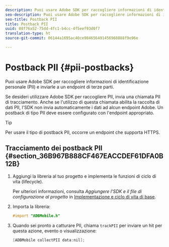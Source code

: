 ```yaml
---
description: Puoi usare Adobe SDK per raccogliere informazioni di identificazione personale (PII) e inviarle a un endpoint di terze parti.
seo-description: Puoi usare Adobe SDK per raccogliere informazioni di identificazione personale (PII) e inviarle a un endpoint di terze parti.
seo-title: Postback PII
title: Postback PII
uuid: 08f76a52-75dd-4fc1-b4cc-4f5eef93d0f7
translation-type: ht
source-git-commit: 06144a1695ac40ce984656491456968888f9e96e

---
```



# Postback PII {#pii-postbacks}

Puoi usare Adobe SDK per raccogliere informazioni di identificazione personale (PII) e inviarle a un endpoint di terze parti.

Se desideri utilizzare Adobe SDK per raccogliere PII, invia una chiamata PII di tracciamento. Anche se l'utilizzo di questa chiamata abilita la raccolta di dati PII, l'SDK non invia automaticamente i dati ad alcun endpoint Adobe. Un postback di tipo PII deve essere configurato con l'endpoint appropriato.

>[!TIP]
>
>Per usare il tipo di postback PII, occorre un endpoint che supporta HTTPS.

## Tracciamento dei postback PII {#section_36B967B888CF467EACCDEF61DFA0B12B}

1. Aggiungi la libreria al tuo progetto e implementa le funzioni di ciclo di vita (lifecycle).

   Per ulteriori informazioni, consulta *Aggiungere l’SDK e il file di configurazione al progetto* in [Implementazione e ciclo di vita di base](/help/ios/getting-started/dev-qs.md).
1. Importa la libreria:

   ```objective-c
   #import "ADBMobile.h"
   ```

1. Quando sei pronto a catturare PII, chiama `trackPII` per inviare un hit per questa azione, evento o visualizzazione:

   ```objective-c
   [ADBMobile collectPII data:nil];
   ```


